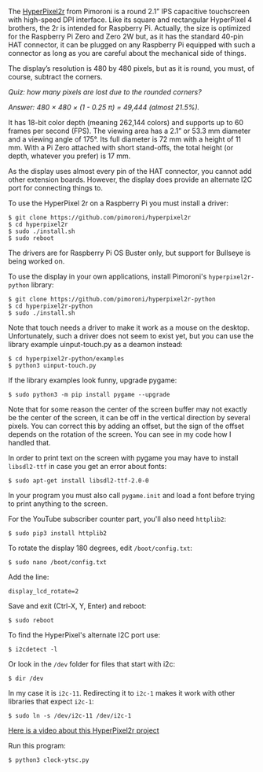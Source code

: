 The [HyperPixel2r](https://www.elektor.com/hyperpixel-2-1-round-hi-res-display-for-raspberry-pi) from Pimoroni is a round 2.1” IPS capacitive touchscreen with high-speed DPI interface. Like its square and rectangular HyperPixel 4 brothers, the 2r is intended for Raspberry Pi. Actually, the size is optimized for the Raspberry Pi Zero and Zero 2W but, as it has the standard 40-pin HAT connector, it can be plugged on any Raspberry Pi equipped with such a connector as long as you are careful about the mechanical side of things.

The display’s resolution is 480 by 480 pixels, but as it is round, you must, of course, subtract the corners.

*Quiz: how many pixels are lost due to the rounded corners?*

*Answer: 480 × 480 × (1 - 0.25 π) = 49,444 (almost 21.5%).*

It has 18-bit color depth (meaning 262,144 colors) and supports up to 60 frames per second (FPS). The viewing area has a 2.1” or 53.3 mm diameter and a viewing angle of 175°. Its full diameter is 72 mm with a height of 11 mm. With a Pi Zero attached with short stand-offs, the total height (or depth, whatever you prefer) is 17 mm.

As the display uses almost every pin of the HAT connector, you cannot add other extension boards. However, the display does provide an alternate I2C port for connecting things to.

To use the HyperPixel 2r on a Raspberry Pi you must install a driver: 

```
$ git clone https://github.com/pimoroni/hyperpixel2r
$ cd hyperpixel2r
$ sudo ./install.sh
$ sudo reboot
```

The drivers are for Raspberry Pi OS Buster only, but support for Bullseye is being worked on.

To use the display in your own applications, install Pimoroni's ```hyperpixel2r-python``` library:

```
$ git clone https://github.com/pimoroni/hyperpixel2r-python
$ cd hyperpixel2r-python
$ sudo ./install.sh
```

Note that touch needs a driver to make it work as a mouse on the desktop. Unfortunately, such a driver does not seem to exist yet, but you can use the library example uinput-touch.py as a deamon instead:

```
$ cd hyperpixel2r-python/examples
$ python3 uinput-touch.py
```

If the library examples look funny, upgrade pygame:

```
$ sudo python3 -m pip install pygame --upgrade
```

Note that for some reason the center of the screen buffer may not exactly be the center of the screen, it can be off in the vertical direction by several pixels. You can correct this by adding an offset, but the sign of the offset depends on the rotation of the screen. You can see in my code how I handled that. 

In order to print text on the screen with pygame you may have to install ```libsdl2-ttf``` in case you get an error about fonts:

```
$ sudo apt-get install libsdl2-ttf-2.0-0
```

In your program you must also call ```pygame.init``` and load a font before trying to print anything to the screen.

For the YouTube subscriber counter part, you'll also need ```httplib2```:

```
$ sudo pip3 install httplib2
```

To rotate the display 180 degrees, edit ```/boot/config.txt```:

```
$ sudo nano /boot/config.txt
```

Add the line:

```
display_lcd_rotate=2
```

Save and exit (Ctrl-X, Y, Enter) and reboot:

```
$ sudo reboot
```

To find the HyperPixel's alternate I2C port use:

```
$ i2cdetect -l 
```

Or look in the ```/dev``` folder for files that start with i2c:

```
$ dir /dev 
```

In my case it is ```i2c-11```. Redirecting it to ```i2c-1``` makes it work with other libraries that expect ```i2c-1```:

```
$ sudo ln -s /dev/i2c-11 /dev/i2c-1
```

[Here is a video about this HyperPixel2r project](https://youtu.be/KEdkcJYxZQg)

Run this program:

```
$ python3 clock-ytsc.py
```

